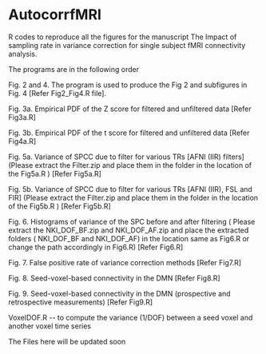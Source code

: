 # AutocorrfMRI
R codes to reproduce all the figures for the manuscript The Impact of sampling rate in variance correction for single subject fMRI connectivity analysis.



The programs are in the following order

Fig. 2 and 4. The program is used to produce the Fig 2 and subfigures in Fig. 4  [Refer Fig2_Fig4.R file]. 

Fig. 3a. Empirical PDF of the Z score for filtered and unfiltered data [Refer Fig3a.R]

Fig. 3b. Empirical PDF of the t score for filtered and unfiltered data [Refer Fig4a.R]

Fig. 5a. Variance of SPCC due to filter  for various TRs [AFNI (IIR) filters]  
(Please extract the Filter.zip and place them in the folder in the location of the Fig5a.R ) [Refer Fig5a.R]

Fig. 5b. Variance of SPCC due to filter for various TRs [AFNI (IIR), FSL and FIR] 
(Please extract the Filter.zip and place them in the folder in the location of the Fig5b.R ) [Refer Fig5b.R]


Fig. 6. Histograms of variance of the SPC before and after filtering 
( Please extract the NKI_DOF_BF.zip  and NKI_DOF_AF.zip and place the extracted folders ( NKI_DOF_BF and NKI_DOF_AF) in the  location same as  Fig6.R  or change the path accordingly in Fig6.R)  [Refer Fig6.R]

Fig. 7. False positive rate of variance correction methods [Refer Fig7.R]



Fig. 8. Seed-voxel-based connectivity in the DMN    [Refer Fig8.R]

Fig. 9. Seed-voxel-based connectivity in the DMN  (prospective and retrospective measurements)  [Refer Fig9.R]



VoxelDOF.R  -- to compute the variance (1/DOF) between a seed voxel and another voxel time series

   
 


The Files here will be updated soon
